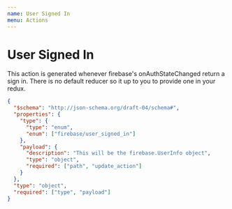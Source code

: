 ```yaml
---
name: User Signed In 
menu: Actions
---
```


# User Signed In

This action is generated whenever firebase's onAuthStateChanged return a sign in.  There is no default reducer so it up to you to provide one in your redux.

```JSON
{
  "$schema": "http://json-schema.org/draft-04/schema#",
  "properties": {
    "type": {
      "type": "enum",
      "enum": ["firebase/user_signed_in"]
    },
    "payload": {
      "description": "This will be the firebase.UserInfo object",
      "type": "object",
      "required": ["path", "update_action"]
    }
  },
  "type": "object",
  "required": ["type", "payload"]
}
```